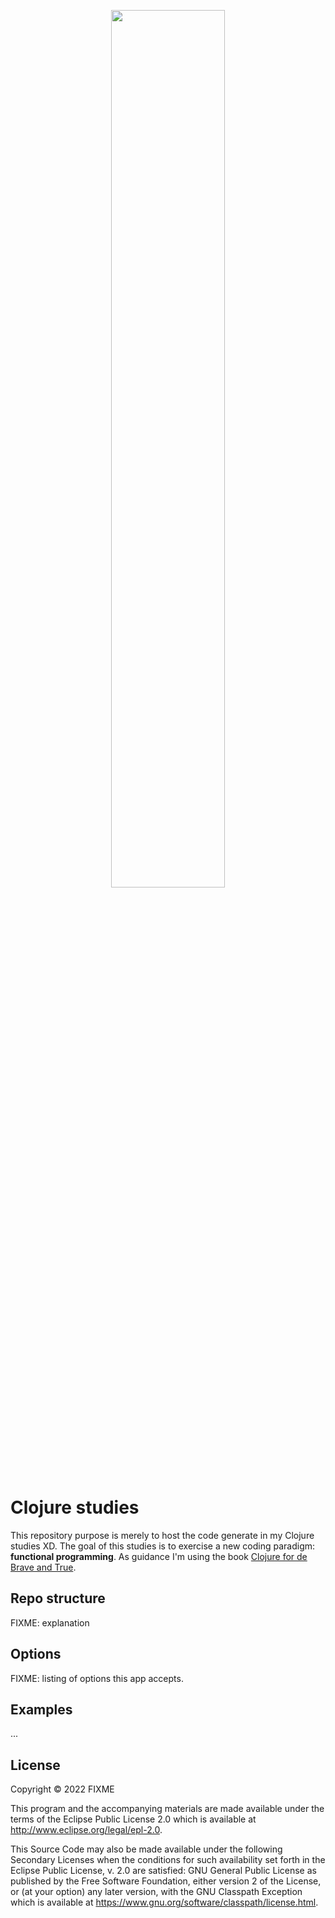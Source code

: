 <p align=center>
<img src="https://www.braveclojure.com/assets/images/layout/logo-web-teal-dark.png" width=60%/>
</p>

# Clojure studies

This repository purpose is merely to host the code generate in my Clojure studies XD. The goal of this studies is to exercise a new coding paradigm: **functional programming**. As guidance I'm using the book [Clojure for de Brave and True](https://www.braveclojure.com/foreword/).

## Repo structure

FIXME: explanation


## Options

FIXME: listing of options this app accepts.

## Examples

...

## License

Copyright © 2022 FIXME

This program and the accompanying materials are made available under the
terms of the Eclipse Public License 2.0 which is available at
http://www.eclipse.org/legal/epl-2.0.

This Source Code may also be made available under the following Secondary
Licenses when the conditions for such availability set forth in the Eclipse
Public License, v. 2.0 are satisfied: GNU General Public License as published by
the Free Software Foundation, either version 2 of the License, or (at your
option) any later version, with the GNU Classpath Exception which is available
at https://www.gnu.org/software/classpath/license.html.
